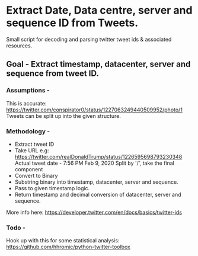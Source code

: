 # Extract Date, Data centre, server and sequence ID from Tweets. 
Small script for decoding and parsing twitter tweet ids &amp; associated resources.

## Goal - Extract timestamp, datacenter, server and sequence from tweet ID.

### Assumptions -
This is accurate: https://twitter.com/conspirator0/status/1227063249440509952/photo/1
Tweets can be split up into the given structure.

### Methodology -

   - Extract tweet ID
   - Take URL e.g: https://twitter.com/realDonaldTrump/status/1226595698793230348
     Actual tweet date - 7:56 PM Feb 9, 2020
     Split by '/', take the final component
   - Convert to Binary
   - Substring binary into timestamp, datacenter, server and sequence. 
   - Pass to given timestamp logic.
   - Return timestamp and decimal conversion of datacenter, server and sequence.

More info here: https://developer.twitter.com/en/docs/basics/twitter-ids 

 ### Todo - 
 
 Hook up with this for some statistical analysis: https://github.com/hhromic/python-twitter-toolbox
